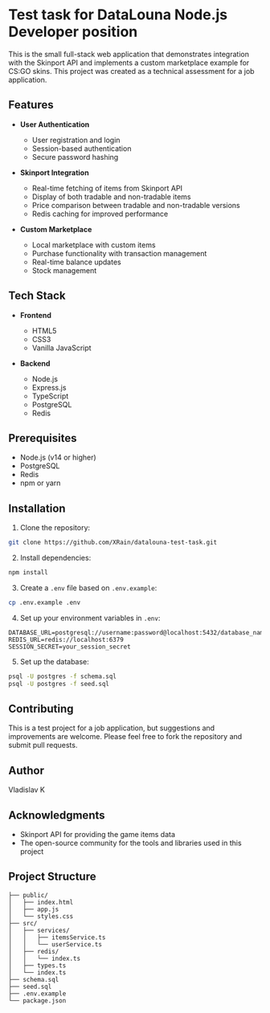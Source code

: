 # Test task for DataLouna Node.js Developer position

This is the small full-stack web application that demonstrates integration with the Skinport API and implements a custom marketplace example for CS:GO skins. This project was created as a technical assessment for a job application.

## Features

- **User Authentication**
  - User registration and login
  - Session-based authentication
  - Secure password hashing

- **Skinport Integration**
  - Real-time fetching of items from Skinport API
  - Display of both tradable and non-tradable items
  - Price comparison between tradable and non-tradable versions
  - Redis caching for improved performance

- **Custom Marketplace**
  - Local marketplace with custom items
  - Purchase functionality with transaction management
  - Real-time balance updates
  - Stock management

## Tech Stack

- **Frontend**
  - HTML5
  - CSS3
  - Vanilla JavaScript

- **Backend**
  - Node.js
  - Express.js
  - TypeScript
  - PostgreSQL
  - Redis

## Prerequisites

- Node.js (v14 or higher)
- PostgreSQL
- Redis
- npm or yarn

## Installation

1. Clone the repository:
```bash
git clone https://github.com/XRain/datalouna-test-task.git
```

2. Install dependencies:
```bash
npm install
```
3. Create a `.env` file based on `.env.example`:
```bash
cp .env.example .env
```

4. Set up your environment variables in `.env`:
```
DATABASE_URL=postgresql://username:password@localhost:5432/database_name
REDIS_URL=redis://localhost:6379
SESSION_SECRET=your_session_secret 
```

5. Set up the database:
```bash
psql -U postgres -f schema.sql
psql -U postgres -f seed.sql 
```

## Contributing

This is a test project for a job application, but suggestions and improvements are welcome. Please feel free to fork the repository and submit pull requests.

## Author

Vladislav K

## Acknowledgments

- Skinport API for providing the game items data
- The open-source community for the tools and libraries used in this project 


## Project Structure
```
├── public/
│   ├── index.html
│   ├── app.js
│   └── styles.css
├── src/
│   ├── services/
│   │   ├── itemsService.ts
│   │   └── userService.ts
│   ├── redis/
│   │   └── index.ts
│   ├── types.ts
│   └── index.ts
├── schema.sql
├── seed.sql
├── .env.example
└── package.json
```
